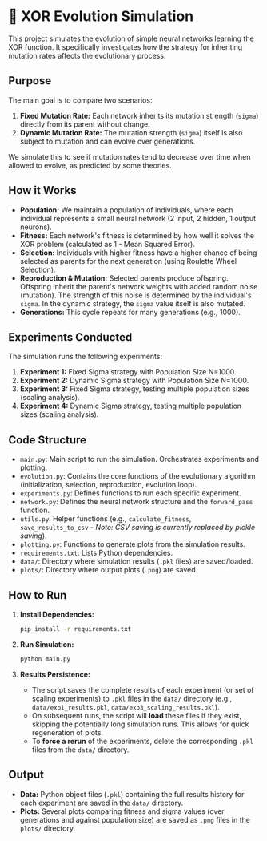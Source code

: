 # 🧠 XOR Evolution Simulation

This project simulates the evolution of simple neural networks learning the XOR function. It specifically investigates how the strategy for inheriting mutation rates affects the evolutionary process.

## Purpose

The main goal is to compare two scenarios:
1.  **Fixed Mutation Rate:** Each network inherits its mutation strength (`sigma`) directly from its parent without change.
2.  **Dynamic Mutation Rate:** The mutation strength (`sigma`) itself is also subject to mutation and can evolve over generations.

We simulate this to see if mutation rates tend to decrease over time when allowed to evolve, as predicted by some theories.

## How it Works

-   **Population:** We maintain a population of individuals, where each individual represents a small neural network (2 input, 2 hidden, 1 output neurons).
-   **Fitness:** Each network's fitness is determined by how well it solves the XOR problem (calculated as 1 - Mean Squared Error).
-   **Selection:** Individuals with higher fitness have a higher chance of being selected as parents for the next generation (using Roulette Wheel Selection).
-   **Reproduction & Mutation:** Selected parents produce offspring. Offspring inherit the parent's network weights with added random noise (mutation). The strength of this noise is determined by the individual's `sigma`. In the dynamic strategy, the `sigma` value itself is also mutated.
-   **Generations:** This cycle repeats for many generations (e.g., 1000).

## Experiments Conducted

The simulation runs the following experiments:
1.  **Experiment 1:** Fixed Sigma strategy with Population Size N=1000.
2.  **Experiment 2:** Dynamic Sigma strategy with Population Size N=1000.
3.  **Experiment 3:** Fixed Sigma strategy, testing multiple population sizes (scaling analysis).
4.  **Experiment 4:** Dynamic Sigma strategy, testing multiple population sizes (scaling analysis).

## Code Structure

-   `main.py`: Main script to run the simulation. Orchestrates experiments and plotting.
-   `evolution.py`: Contains the core functions of the evolutionary algorithm (initialization, selection, reproduction, evolution loop).
-   `experiments.py`: Defines functions to run each specific experiment.
-   `network.py`: Defines the neural network structure and the `forward_pass` function.
-   `utils.py`: Helper functions (e.g., `calculate_fitness`, `save_results_to_csv` - *Note: CSV saving is currently replaced by pickle saving*).
-   `plotting.py`: Functions to generate plots from the simulation results.
-   `requirements.txt`: Lists Python dependencies.
-   `data/`: Directory where simulation results (`.pkl` files) are saved/loaded.
-   `plots/`: Directory where output plots (`.png`) are saved.

## How to Run

1.  **Install Dependencies:**
    ```bash
    pip install -r requirements.txt
    ```
2.  **Run Simulation:**
    ```bash
    python main.py
    ```

3.  **Results Persistence:**
    -   The script saves the complete results of each experiment (or set of scaling experiments) to `.pkl` files in the `data/` directory (e.g., `data/exp1_results.pkl`, `data/exp3_scaling_results.pkl`).
    -   On subsequent runs, the script will **load** these files if they exist, skipping the potentially long simulation runs. This allows for quick regeneration of plots.
    -   To **force a rerun** of the experiments, delete the corresponding `.pkl` files from the `data/` directory.

## Output

-   **Data:** Python object files (`.pkl`) containing the full results history for each experiment are saved in the `data/` directory.
-   **Plots:** Several plots comparing fitness and sigma values (over generations and against population size) are saved as `.png` files in the `plots/` directory. 
